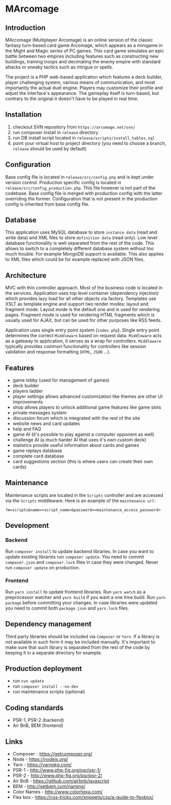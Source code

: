 # MArcomage

## Introduction

MArcomage (Multiplayer Arcomage) is an online version of the classic fantasy turn-based card game Arcomage, which appears as a minigame in the Might and Magic series of PC games.
This card game simulates an epic battle between two empires including features such as constructing new buildings, training troops and decimating the enemy empire with standard attacks or sneaky tactics such as intrigue or spells.

The project is a PHP web-based application which features a deck builder, player challenging system, various means of communication, and most importantly the actual duel engine.
Players may customize their profile and adjust the interface's appearance. The gameplay itself is turn-based, but contrary to the original it doesn't have to be played in real time.

## Installation

1. checkout SVN repository from `https://arcomage.net/svn/`
2. run composer install in `release` directory
3. run DB install script located in `release/scripts/install_tables.sql`
4. point your virtual host to project directory (you need to choose a branch, `release` should be used by default)

## Configuration

Base config file is located in `release/src/config.php` and is kept under version control. Production specific config is located in `release/src/config_production.php`.
This file however is not part of the codebase. Base config file is merged with production config with the latter overriding the former.
Configuration that is not present in the production config is inherited from base config file.
 
 ## Database
 
 This application uses MySQL database to store `instance data` (read and write data) and XML files to store `definition data` (read only).
 Low level database functionality is well separated from the rest of the code. This allows to switch to a completely different database system without too much trouble.
 For example MongoDB support is available. This also applies to XML files which could be for example replaced with JSON files.
 
 ## Architecture
 
 MVC with thin controller approach. Most of the business code is located in the services.
 Application uses top level container (dependency injection) which provides lazy load for all other objects via factory.
 Templates use XSLT as template engine and support two render modes: layout and fragment mode.
 Layout mode is the default one and is used for rendering pages.
 Fragment mode is used for rendering HTML fragments which is usually used for AJAX, but can be used for other purposes like RSS feeds.
 
 Application uses single entry point system (`index.php`). Single entry point determines the correct `Middleware` based on request data.
 `Middleware` acts as a gateway to application, it serves as a wrap for controllers. 
 `Middleware` typically provides common functionality for controllers like session validation
 and response formatting (`HTML`, `JSON` ...).
 
 ## Features
 
 * game lobby (used for management of games)
 * deck builder
 * players ladder
 * player settings allows advanced customization like themes are other UI improvements
 * shop allows players to unlock additional game features like game slots
 * private messages system
 * discussion forum which is integrated with the rest of the site
 * website news and card updates
 * help and FAQ
 * game AI (it's possible to play against a computer opponent as well)
 * challenge AI (a much harder AI that uses it's own custom deck)
 * statistics provide useful information about cards and games
 * game replays database
 * complete card database
 * card suggestions section (this is where users can create their own cards)
 
 ## Maintenance
 
 Maintenance scripts are located in the `Scripts` controller and are accessed via the `Scripts` middleware. 
 Here is an example of the `maintenance url`:
 
 `?m=scripts&name=<script_name>&password=<maintenance_access_password>`
 
 ## Development
 
 ### Backend
 
 Run `composer install` to update backend libraries. In case you want to update existing libraries run `composer update`.
 You need to commit `composer.json` and `composer.lock` files in case they were changed. Never run `composer update` on production.
 
 ### Frontend
 
 Run `yarn install` to update frontend libraries. Run `yarn watch` as a preprocessor watcher and `yarn build` if you want a one time build.
 Run `yarn package` before committing your changes. In case libraries were updated you need to commit both `package.json` and `yarn.lock` files.
 
 ## Dependency management
 
 Third party libraries should be included via `Composer` or `Yarn`.
 If a library is not available in such form it may be included manually.
 It's important to make sure that such library is separated from the rest of the code by keeping it in a separate directory for example.
 
 ## Production deployment
 
 * run `svn update`
 * run `composer install --no-dev`
 * run maintenance scripts (optional)
 
 ## Coding standards
 
 * PSR-1, PSR-2 (backend)
 * Air BnB, BEM (frontend)
 
 ## Links
 
 * Composer - https://getcomposer.org/
 * Node - https://nodejs.org/
 * Yarn - https://yarnpkg.com/
 * PSR-1 - http://www.php-fig.org/psr/psr-1/
 * PSR-2 - http://www.php-fig.org/psr/psr-2/
 * Air BnB - https://github.com/airbnb/javascript
 * BEM - http://getbem.com/naming/
 * Color Names - http://www.colorhexa.com/
 * Flex box - https://css-tricks.com/snippets/css/a-guide-to-flexbox/
 
